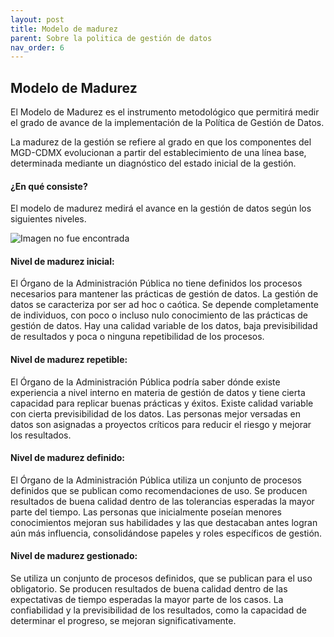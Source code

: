 ```yaml
---
layout: post
title: Modelo de madurez
parent: Sobre la politica de gestión de datos
nav_order: 6
---
```


<h2> Modelo de Madurez</h2>

El Modelo de Madurez es el instrumento metodológico que permitirá medir el grado de avance de la implementación de la Política de Gestión de Datos. 

La madurez de la gestión se refiere al grado en que los componentes del MGD-CDMX evolucionan a partir del establecimiento de una línea base, determinada mediante un diagnóstico del estado inicial de la gestión. 



<h4><b>¿En qué consiste?</b></h4>

El modelo de madurez medirá el avance en la gestión de datos según los siguientes niveles. 

<img src="https://viriesc.github.io/micrositio_adip/assets/img/modelo-madurez.png" alt="Imagen no fue encontrada">

<h4> Nivel de madurez inicial: </h4>
El Órgano de la Administración Pública no tiene definidos los procesos necesarios para mantener las prácticas de gestión de datos. 
La gestión de datos se caracteriza por ser ad hoc o caótica. 
Se depende completamente de individuos, con poco o incluso nulo conocimiento de las prácticas de gestión de datos. 
Hay una calidad variable de los datos, baja previsibilidad de resultados y poca o ninguna repetibilidad de los procesos.

<h4>Nivel de madurez repetible: </h4>
El Órgano de la Administración Pública podría saber dónde existe experiencia a nivel interno en materia de gestión de datos y tiene cierta capacidad para replicar buenas prácticas y éxitos. 
Existe calidad variable con cierta previsibilidad de los datos. 
Las personas mejor versadas en datos son asignadas a proyectos críticos para reducir el riesgo y mejorar los resultados.

<h4>Nivel de madurez definido: </h4>
El Órgano de la Administración Pública utiliza un conjunto de procesos definidos que se publican como recomendaciones de uso. 
Se producen resultados de buena calidad dentro de las tolerancias esperadas la mayor parte del tiempo. 
Las personas que inicialmente poseían menores conocimientos mejoran sus habilidades y las que destacaban antes logran aún más influencia, consolidándose papeles y roles específicos de gestión. 

<h4>Nivel de madurez gestionado: </h4>
Se utiliza un conjunto de procesos definidos, que se publican para el uso obligatorio. 
Se producen resultados de buena calidad dentro de las expectativas de tiempo esperadas la mayor parte de los casos. 
La confiabilidad y la previsibilidad de los resultados, como la capacidad de determinar el progreso, se mejoran significativamente.

